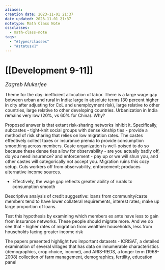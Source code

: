 ```yaml
---
aliases: 
creation date: 2023-11-01 21:37
date updated: 2023-11-01 21:37
notetype: Math Class Note
cssclasses:
  - math-class-note
tags:
  - "#types/classes"
  - "#status/🚧"
---
```


# [[Development 9-11]]
<span style = "font-size:120%"><i >Zagreb Mukerjee </i></span>


Theme for the day: inefficient allocation of labor. There is a large wage gap between urban and rural in India: large in absolute terms (30 percent higher in city after adjusting for CoL and unemployment risk), large relative to other countries, large relative to other developing countries. Urbanization in India remains very low (20%, vs 60% for China). Why?

Proposed answer is that extant risk-sharing networks inhibit it. Specifically, subcastes - tight-knit social groups with dense kinship ties - provide a method of risk sharing that relies on low migration rates. The castes effectively collect taxes or insurance premia to provide consumption smoothing across members. Caste organization is well-poised to do so because these dense ties allow for observability - are you actually badly off, do you need insurance? and enforcement - pay up or we will shun you, and other castes will categorically not accept you. Migration ruins this cozy setup. Cuts workers off from observability, enforcement; produces alternative income sources. 
- Effectively, the wage gap reflects greater ability of rurals to consumption smooth

Descriptive analysis of credit suggestive: loans from community/caste members tend to have lower collateral requirements, interest rates; make up large proportion of loans. 

Test this hypothesis by examining which members ex ante have less to gain from insurance networks. These people should migrate more. And we do see that - higher rates of migration from wealthier households, less from households facing greater income risk


The papers presented highlight two important datasets - ICRISAT, a detailed examination of several villages that has data on innumerable characteristics (demographics, crop choice, income), and ARIS-REDS, a longer term (1968-2008) collection of farm management, demographics, fertility, education panel
